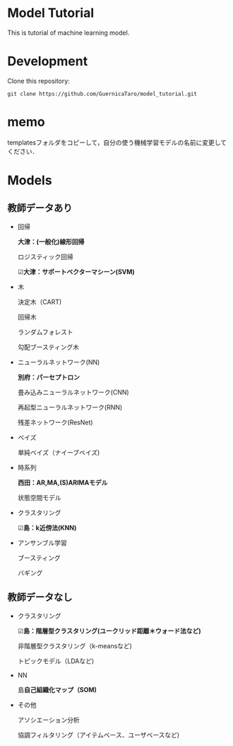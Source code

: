 # Model Tutorial
This is tutorial of machine learning model.

# Development
Clone this repository:
```
git clone https://github.com/GuernicaTaro/model_tutorial.git
```
# memo
templatesフォルダをコピーして，自分の使う機械学習モデルの名前に変更してください．

# Models
## 教師データあり
- 回帰

  **大津：(一般化)線形回帰**

  ロジスティック回帰

  ☑**大津：サポートベクターマシーン(SVM)**

- 木

  決定木（CART)

  回帰木

  ランダムフォレスト

  勾配ブースティング木

- ニューラルネットワーク(NN)

  **別府：パーセプトロン**

  畳み込みニューラルネットワーク(CNN)

  再起型ニューラルネットワーク(RNN)

  残差ネットワーク(ResNet)

- ベイズ

  単純ベイズ（ナイーブベイズ)

- 時系列

  **西田：AR,MA,(S)ARIMAモデル**
  
  状態空間モデル

- クラスタリング

  ☑**島：k近傍法(KNN)**

- アンサンブル学習

  ブースティング

  バギング

## 教師データなし

- クラスタリング

  ☑**島：階層型クラスタリング(ユークリッド距離＊ウォード法など)**

  非階層型クラスタリング（k-meansなど)

  トピックモデル（LDAなど)

- NN

  島**自己組織化マップ（SOM)**

- その他

  アソシエーション分析

  協調フィルタリング（アイテムベース、ユーザベースなど)
